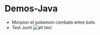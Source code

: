 # Demos-Java
- Morpion et pokemon combats entre bots
- Test Junit
![alt text](https://repository-images.githubusercontent.com/518467412/cb1837ec-ae7b-4a68-b765-9b64e335edff)
